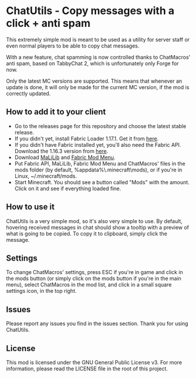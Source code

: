 # ChatUtils - Copy messages with a click + anti spam

This extremely simple mod is meant to be used as a utility for server staff or even normal players to be able to copy chat messages.

With a new feature, chat spamming is now controlled thanks to ChatMacros' anti spam, based on TabbyChat 2, which is unfortunately only Forge for now.

Only the latest MC versions are supported. This means that whenever an update is done, it will only be made for the current MC version, if the mod is correctly updated. 

## How to add it to your client
- Go to the releases page for this repository and choose the latest stable release.
- If you didn't yet, install Fabric Loader 1.17.1. Get it from [here](https://fabricmc.net/use/).
- If you didn't have Fabric installed yet, you'll also need the Fabric API. Download the 1.16.3 version from [here](https://www.curseforge.com/minecraft/mc-mods/fabric-api).
- Download [MaLiLib](https://www.curseforge.com/minecraft/mc-mods/malilib) and [Fabric Mod Menu](https://www.curseforge.com/minecraft/mc-mods/modmenu).
- Put Fabric API, MaLiLib, Fabric Mod Menu and ChatMacros' files in the mods folder (by default, %appdata%\\.minecraft\\mods), or if you're in Linux, ~/.minecraft/mods.
- Start Minecraft. You should see a button called "Mods" with the amount. Click on it and see if everything loaded fine.

## How to use it
ChatUtils is a very simple mod, so it's also very simple to use. By default, hovering received messages in chat should show a tooltip with a preview of what is going to be copied. To copy it to clipboard, simply click the message.

## Settings
To change ChatMacros' settings, press ESC if you're in game and click in the mods button (or simply click on the mods button if you're in the main menu), select ChatMacros in the mod list, and click in a small square settings icon, in the top right.

## Issues
Please report any issues you find in the issues section. Thank you for using ChatUtils.

## License
This mod is licensed under the GNU General Public License v3. For more information, please
read the LICENSE file in the root of this project.
